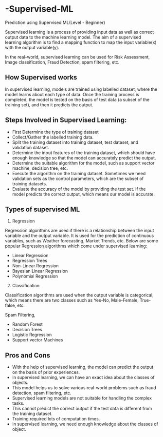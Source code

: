 # -Supervised-ML
Prediction using Supervised ML(Level - Beginner)

Supervised learning is a process of providing input data as well as correct output data to the machine learning model. The aim of a supervised learning algorithm is to find a mapping function to map the input variable(x) with the output variable(y).

In the real-world, supervised learning can be used for Risk Assessment, Image classification, Fraud Detection, spam filtering, etc.

## How Supervised works 
In supervised learning, models are trained using labelled dataset, where the model learns about each type of data. Once the training process is completed, the model is tested on the basis of test data (a subset of the training set), and then it predicts the output.

## Steps Involved in Supervised Learning:

- First Determine the type of training dataset
- Collect/Gather the labelled training data.
- Split the training dataset into training dataset, test dataset, and validation dataset.
- Determine the input features of the training dataset, which should have enough knowledge so that the model can accurately predict the output.
- Determine the suitable algorithm for the model, such as support vector machine, decision tree, etc.
- Execute the algorithm on the training dataset. Sometimes we need validation sets as the control parameters, which are the subset of training datasets.
- Evaluate the accuracy of the model by providing the test set. If the model predicts the correct output, which means our model is accurate.

## Types of supervised ML

1. Regression

Regression algorithms are used if there is a relationship between the input variable and the output variable. It is used for the prediction of continuous variables, such as Weather forecasting, Market Trends, etc. Below are some popular Regression algorithms which come under supervised learning:

- Linear Regression
- Regression Trees
- Non-Linear Regression
- Bayesian Linear Regression
- Polynomial Regression

2. Classification

Classification algorithms are used when the output variable is categorical, which means there are two classes such as Yes-No, Male-Female, True-false, etc.

Spam Filtering,

- Random Forest
- Decision Trees
- Logistic Regression
- Support vector Machines

## Pros and Cons

- With the help of supervised learning, the model can predict the output on the basis of prior experiences.
- In supervised learning, we can have an exact idea about the classes of objects.
- This model helps us to solve various real-world problems such as fraud detection, spam filtering, etc.
- Supervised learning models are not suitable for handling the complex tasks.
- This cannot predict the correct output if the test data is different from the training dataset.
- Training required lots of computation times.
- In supervised learning, we need enough knowledge about the classes of object.
